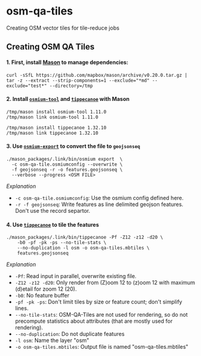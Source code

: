 # osm-qa-tiles
Creating OSM vector tiles for tile-reduce jobs

## Creating OSM QA Tiles

#### 1. First, install [Mason](//github.com/mapbox/mason) to manage dependencies:

```
curl -sSfL https://github.com/mapbox/mason/archive/v0.20.0.tar.gz | tar -z --extract --strip-components=1 --exclude="*md" --exclude="test*" --directory=/tmp
```

#### 2. Install [`osmium-tool`](//osmcode.org/osmium-tool/) and [`tippecanoe`](//github.com/mapbox/tippecanoe) with Mason

```
/tmp/mason install osmium-tool 1.11.0
/tmp/mason link osmium-tool 1.11.0

/tmp/mason install tippecanoe 1.32.10
/tmp/mason link tippecanoe 1.32.10
```

#### 3. Use [`osmium-export`](//osmcode.org/osmium-tool/) to convert the file to `geojsonseq`

```
./mason_packages/.link/bin/osmium export  \
  -c osm-qa-tile.osmiumconfig --overwrite \
  -f geojsonseq -r -o features.geojsonseq \
  --verbose --progress <OSM FILE>
```

_Explanation_

 - `-c osm-qa-tile.osmiumconfig`: Use the osmium config defined here.
 - `-r -f geojsonseq`: Write features as line delimited geojson features. Don't use the record separtor.


#### 4. Use [`tippecanoe`](//github.com/mapbox/tippecanoe) to tile the features

```
./mason_packages/.link/bin/tippecanoe -Pf -Z12 -z12 -d20 \
	-b0 -pf -pk -ps --no-tile-stats \
	--no-duplication -l osm -o osm-qa-tiles.mbtiles \
	features.geojsonseq 
```

_Explanation_

 - `-Pf`: Read input in parallel, overwrite existing file.
 - `-Z12 -z12 -d20`: Only render from (Z)oom 12 to (z)oom 12 with maximum (d)etail for zoom 12 (20).
 - `-b0`: No feature buffer 
 - `-pf -pk -ps`:  Don't limit tiles by size or feature count; don't simplify lines.
 - `--no-tile-stats`: OSM-QA-Tiles are not used for rendering, so do not precompute statistics about attributes (that are mostly used for rendering). 
 - `--no-duplication`: Do not duplicate features 
 - `-l osm`: Name the layer "osm"
 - `-o osm-qa-tiles.mbtiles`: Output file is named "osm-qa-tiles.mbtiles"
